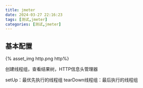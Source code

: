 ```yaml
---
title: jmeter
date: 2024-03-27 22:16:23
tags: [测试,jmeter]
categories: [测试,jmeter]
---
```

## 基本配置

{% asset_img http.png http%}

创建线程组，查看结果树，HTTP信息头管理器


setUp：最优先执行的线程组
tearDown线程组：最后执行的线程组